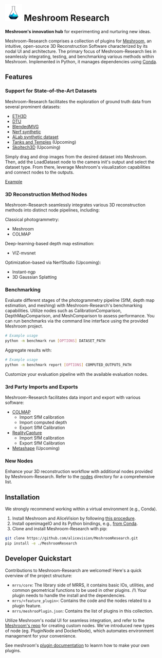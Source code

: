 # ![Meshroom Research Logo](./assets/logo-inline.png) Meshroom Research

**Meshroom's innovation hub** for experimenting and nurturing new ideas. 

Meshroom-Research comprises a collection of plugins for [Meshroom](https://alicevision.org/#meshroom), an intuitive, open-source 3D Reconstruction Software characterized by its nodal UI and architecture.
The primary focus of Meshroom-Research lies in seamlessly integrating, testing, and benchmarking various methods within Meshroom. Implemented in Python, it manages dependencies using [Conda](https://conda.io/projects/conda/en/latest/user-guide/install/index.html).


## Features 

### Support for State-of-the-Art Datasets

Meshroom-Research facilitates the exploration of ground truth data from several prominent datasets:

- [ETH3D](https://www.eth3d.net/overview)
- [DTU](https://roboimagedata.compute.dtu.dk/?page_id=36)
- [BlendedMVG](https://github.com/YoYo000/BlendedMVS)
- [Nerf synthetic](https://www.matthewtancik.com/nerf)
- [ALab synthetic dataset](alab_dataset)
- [Tanks and Temples](https://www.tanksandtemples.org/) (Upcoming)
- [Skoltech3D](https://github.com/Skoltech-3D/sk3d_data) (Upcoming)

Simply drag and drop images from the desired dataset into Meshroom. Then, add the LoadDataset node to the camera init's output and select the dataset type. From there, leverage Meshroom's visualization capabilities and connect nodes to the outputs.

[Example](https://github.com/alicevision/MeshroomResearch/assets/72275161/974c2127-157c-43de-8898-26bcc9676b15)

### 3D Reconstruction Method Nodes

Meshroom-Research seamlessly integrates various 3D reconstruction methods into distinct node pipelines, including:

Classical photogrammetry:
  - Meshroom
  - COLMAP

Deep-learning-based depth map estimation:
  - VIZ-mvsnet

Optimization-based via NerfStudio (Upcoming):
  - Instant-ngp
  - 3D Gaussian Splatting

### Benchmarking

Evaluate different stages of the photogrammetry pipeline (SfM, depth map estimation, and meshing) with Meshroom-Research's benchmarking capabilities. Utilize nodes such as CalibrationComparison, DepthMapComparison, and MeshComparison to assess performance. You can run benchmarks via the command line interface using the provided Meshroom project.

```bash
# Example usage
python -m benchmark run [OPTIONS] DATASET_PATH
```

Aggregate results with:

```bash
# Example usage
python -m benchmark report [OPTIONS] COMPUTED_OUTPUTS_PATH
```

Customize your evaluation pipeline with the available evaluation nodes.

### 3rd Party Imports and Exports

Meshroom-Research facilitates data import and export with various software:

- [COLMAP](https://colmap.github.io/)
  - Import SfM calibration
  - Import computed depth
  - Export SfM Calibration
- [RealityCapture](https://www.capturingreality.com/)
  - Import SfM calibration
  - Export SfM Calibration
- [Metashape](https://www.agisoft.com/) (Upcoming)

### New Nodes

Enhance your 3D reconstruction workflow with additional nodes provided by Meshroom-Research. Refer to the [nodes](mrrs/nodes/README.md) directory for a comprehensive list.

## Installation

We strongly recommend working within a virtual environment (e.g., Conda).

1. Install Meshroom and AliceVision by following [this procedure](https://github.com/alicevision/Meshroom).
2. Install openimageIO and its Python bindings, e.g., [from Conda](https://anaconda.org/conda-forge/openimageio).
3. Clone and install Meshroom-Research with pip:

```bash
git clone https://github.com/alicevision/MeshroomResearch.git
pip install -e ./MeshroomResearch
```

## Developer Quickstart

Contributions to Meshroom-Research are welcomed! Here's a quick overview of the project structure:

- `mrrs/core`: The library side of MRRS, it contains basic IOs, utilities, and common geometrical functions to be used in other plugins. /!\ Your plugin needs to handle the install and the dependencies.
- `mrrs/<feature_plugin>`: Contains the code and the nodes related to a plugin feature.
- `mrrs/meshrooPlugin.json`: Contains the list of plugins in this collection.

Utilize Meshroom's nodal UI for seamless integration, and refer to the [Meshroom's repo](https://github.com/alicevision/Meshroom) for creating custom nodes. We've introduced new types of node (eg. PluginNode and DockerNode), which automates  environment management for your convenience.

See meshroom's [plugin documentation](https://github.com/alicevision/Meshroom/tree/dev/plugin_system/meshroom/core) to leanrn how to make your own plugins.

